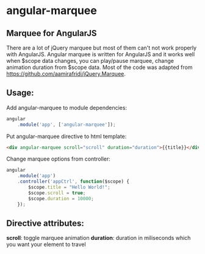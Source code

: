 angular-marquee
===============

Marquee for AngularJS
------------

There are a lot of jQuery marquee but most of them can't not work properly with AngularJS. Angular marquee is written for AngularJS and it works well when $scope data changes, you can play/pause marquee, change animation duration from $scope data. Most of the code was adapted from https://github.com/aamirafridi/jQuery.Marquee.

Usage:
-------

Add angular-marquee to module dependencies:

```javascript
angular
	.module('app', ['angular-marquee']);
```
Put angular-marquee directive to html template:

```html
<div angular-marquee scroll="scroll" duration="duration">{{title}}</div>
```
Change marquee options from controller:

```javascript
angular
	.module('app')
	.controller('appCtrl', function($scope) {
		$scope.title = "Hello World!";
		$scope.scroll = true;
		$scope.duration = 10000;
	});
```

Directive attributes:
--------
**scroll**: toggle marquee animation
**duration**: duration in miliseconds which you want your element to travel
